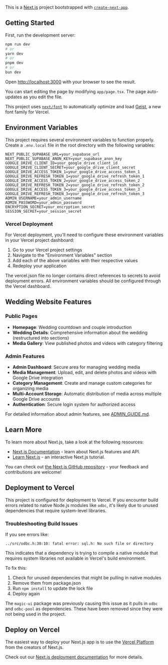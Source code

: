 This is a [Next.js](https://nextjs.org) project bootstrapped with [`create-next-app`](https://nextjs.org/docs/app/api-reference/cli/create-next-app).

## Getting Started

First, run the development server:

```bash
npm run dev
# or
yarn dev
# or
pnpm dev
# or
bun dev
```

Open [http://localhost:3000](http://localhost:3000) with your browser to see the result.

You can start editing the page by modifying `app/page.tsx`. The page auto-updates as you edit the file.

This project uses [`next/font`](https://nextjs.org/docs/app/building-your-application/optimizing/fonts) to automatically optimize and load [Geist](https://vercel.com/font), a new font family for Vercel.

## Environment Variables

This project requires several environment variables to function properly. Create a `.env.local` file in the root directory with the following variables:

```env
NEXT_PUBLIC_SUPABASE_URL=your_supabase_url
NEXT_PUBLIC_SUPABASE_ANON_KEY=your_supabase_anon_key
GOOGLE_DRIVE_CLIENT_ID=your_google_drive_client_id
GOOGLE_DRIVE_CLIENT_SECRET=your_google_drive_client_secret
GOOGLE_DRIVE_ACCESS_TOKEN_1=your_google_drive_access_token_1
GOOGLE_DRIVE_REFRESH_TOKEN_1=your_google_drive_refresh_token_1
GOOGLE_DRIVE_ACCESS_TOKEN_2=your_google_drive_access_token_2
GOOGLE_DRIVE_REFRESH_TOKEN_2=your_google_drive_refresh_token_2
GOOGLE_DRIVE_ACCESS_TOKEN_3=your_google_drive_access_token_3
GOOGLE_DRIVE_REFRESH_TOKEN_3=your_google_drive_refresh_token_3
ADMIN_USERNAME=your_admin_username
ADMIN_PASSWORD=your_admin_password
ENCRYPTION_SECRET=your_encryption_secret
SESSION_SECRET=your_session_secret
```

### Vercel Deployment

For Vercel deployment, you'll need to configure these environment variables in your Vercel project dashboard:

1. Go to your Vercel project settings
2. Navigate to the "Environment Variables" section
3. Add each of the above variables with their respective values
4. Redeploy your application

The vercel.json file no longer contains direct references to secrets to avoid deployment errors. All environment variables should be configured through the Vercel dashboard.

## Wedding Website Features

### Public Pages

- **Homepage**: Wedding countdown and couple introduction
- **Wedding Details**: Comprehensive information about the wedding (restructured into sections)
- **Media Gallery**: View published photos and videos with category filtering

### Admin Features

- **Admin Dashboard**: Secure area for managing wedding media
- **Media Management**: Upload, edit, and delete photos and videos with Google Drive integration
- **Category Management**: Create and manage custom categories for organizing media
- **Multi-Account Storage**: Automatic distribution of media across multiple Google Drive accounts
- **Authentication**: Secure login system for authorized access

For detailed information about admin features, see [ADMIN_GUIDE.md](ADMIN_GUIDE.md).

## Learn More

To learn more about Next.js, take a look at the following resources:

- [Next.js Documentation](https://nextjs.org/docs) - learn about Next.js features and API.
- [Learn Next.js](https://nextjs.org/learn) - an interactive Next.js tutorial.

You can check out [the Next.js GitHub repository](https://github.com/vercel/next.js) - your feedback and contributions are welcome!

## Deployment to Vercel

This project is configured for deployment to Vercel. If you encounter build errors related to native Node.js modules like `odbc`, it's likely due to unused dependencies that require system-level libraries.

### Troubleshooting Build Issues

If you see errors like:
```
../src/odbc.h:30:10: fatal error: sql.h: No such file or directory
```

This indicates that a dependency is trying to compile a native module that requires system libraries not available in Vercel's build environment.

To fix this:
1. Check for unused dependencies that might be pulling in native modules
2. Remove them from package.json
3. Run `npm install` to update the lock file
4. Deploy again

The `magic-ui` package was previously causing this issue as it pulls in `odbc` and `odbc-pool` as dependencies. These have been removed since they were not being used in the project.

## Deploy on Vercel

The easiest way to deploy your Next.js app is to use the [Vercel Platform](https://vercel.com/new?utm_medium=default-template&filter=next.js&utm_source=create-next-app&utm_campaign=create-next-app-readme) from the creators of Next.js.

Check out our [Next.js deployment documentation](https://nextjs.org/docs/app/building-your-application/deploying) for more details.
